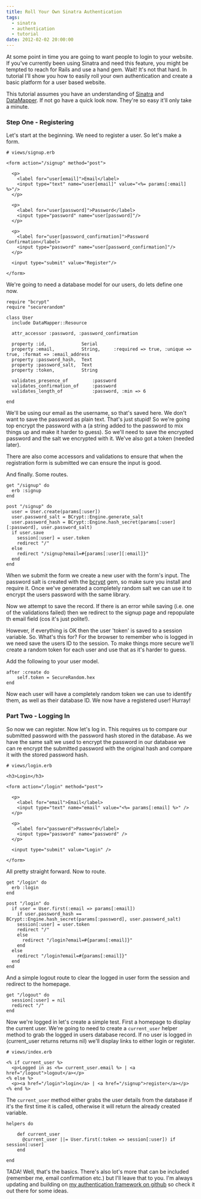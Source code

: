 ```yaml
---
title: Roll Your Own Sinatra Authentication
tags:
  - sinatra
  - authentication
  - tutorial
date: 2012-02-02 20:00:00
---
```


At some point in time you are going to want people to login to your website. If you've currently been using Sinatra and need this feature, you might be tempted to reach for Rails and use a hand gem. Wait! It's not that hard. In tutorial I'll show you how to easily roll your own authentication and create a basic platform for a user based website.

This tutorial assumes you have an understanding of [Sinatra](http://sinatrarb.com) and [DataMapper](http://datamapper.org). If not go have a quick look now. They're so easy it'll only take a minute.

### Step One - Registering

Let's start at the beginning. We need to register a user. So let's make a form.

    # views/signup.erb

    <form action="/signup" method="post">
      
      <p>
        <label for="user[email]">Email</label>
        <input type="text" name="user[email]" value="<%= params[:email] %>"/>
      </p>
    
      <p>
        <label for="user[password]">Password</label>
        <input type="password" name="user[password]"/>
      </p>
    
      <p>
        <label for="user[password_confirmation]">Password Confirmation</label>
        <input type="password" name="user[password_confirmation]"/>
      </p>
    
      <input type="submit" value="Register"/>
    
    </form>

We're going to need a database model for our users, do lets define one now.

    require "bcrypt"
    require "securerandom"

    class User 
      include DataMapper::Resource
      
      attr_accessor :password, :password_confirmation
    
      property :id,             Serial
      property :email,          String,     :required => true, :unique => true, :format => :email_address
      property :password_hash,  Text  
      property :password_salt,  Text
      property :token,          String
      
      validates_presence_of         :password
      validates_confirmation_of     :password
      validates_length_of           :password, :min => 6
  
    end

We'll be using our email as the username, so that's saved here. We don't want to save the password as plain text. That's just stupid! So we're going top encrypt the password with a (a string added to the password to mix things up and make it harder to guess). So we'll need to save the encrypted password and the salt we encrypted with it. We've also got a token (needed later). 

There are also come accessors and validations to ensure that when the registration form is submitted we can ensure the input is good.

And finally. Some routes.

    get "/signup" do
      erb :signup
    end
    
    post "/signup" do
      user = User.create(params[:user])
      user.password_salt = BCrypt::Engine.generate_salt
      user.password_hash = BCrypt::Engine.hash_secret(params[:user][:password], user.password_salt)
      if user.save
        session[:user] = user.token
        redirect "/" 
      else
        redirect "/signup?email=#{params[:user][:email]}"
      end
    end

When we submit the form we create a new user with the form's input. The password salt is created with the [bcrypt](https://github.com/codahale/bcrypt-ruby) gem, so make sure you install and require it. Once we've generated a completely random salt we can use it to encrypt the users password with the same library.

Now we attempt to save the record. If there is an error while saving (i.e. one of the validations failed) then we redirect to the signup page and repopulate th email field (cos it's just polite!).

However, if everything is OK then the user 'token' is saved to a session variable. So. What's this for? For the browser to remember who is logged in we need save the users ID to the session. To make things more secure we'll create a random token for each user and use that as it's harder to guess.

Add the following to your user model.

    after :create do
        self.token = SecureRandom.hex
    end

Now each user will have a completely random token we can use to identify them, as well as their database ID. We now have a registered user! Hurray!

### Part Two - Logging In

So now we can register. Now let's log in. This requires us to compare our submitted password with the password hash stored in the database. As we have the same salt we used to encrypt the password in our database we can re encrypt the submitted password with the original hash and compare it with the stored password hash.

    # views/login.erb
    
    <h3>Login</h3>
    
    <form action="/login" method="post">
      
      <p>
        <label for="email">Email</label>
        <input type="text" name="email" value="<%= params[:email] %>" />
      </p>
    
      <p>
        <label for="password">Password</label>
        <input type="password" name="password" />
      </p>
    
      <input type="submit" value="Login" />
    
    </form>

All pretty straight forward. Now to route.

    get "/login" do
      erb :login
    end
    
    post "/login" do
      if user = User.first(:email => params[:email])
        if user.password_hash == BCrypt::Engine.hash_secret(params[:password], user.password_salt)
        session[:user] = user.token 
        redirect "/"
        else
          redirect "/login?email=#{params[:email]}"
        end
      else
        redirect "/login?email=#{params[:email]}"
      end
    end

And a simple logout route to clear the logged in user form the session and redirect to the homepage.

    get "/logout" do
      session[:user] = nil
      redirect "/"
    end

Now we're logged in let's create a simple test. First a homepage to display the current user. We're going to need to create a `current_user` helper method to grab the logged in users database record. If no user is logged in (current_user returns returns nil) we'll display links to either login or register.

    # views/index.erb

    <% if current_user %>
      <p>Logged in as <%= current_user.email %> | <a href="/logout">logout</a></p>
    <% else %>
      <p><a href="/login">login</a> | <a href="/signup">register</a></p>
    <% end %>

The `current_user` method either grabs the user details from the database if it's the first time it is called, otherwise it will return the already created variable.

    helpers do    
       
        def current_user
          @current_user ||= User.first(:token => session[:user]) if session[:user]
        end
  
    end

TADA! Well, that's the basics. There's also lot's more that can be included (remember me, email confirmation etc.) but I'll leave that to you. I'm always updating and building on [my authentication framework on github](https://github.com/codebiff/sinatra-authentication) so check it out there for some ideas.
